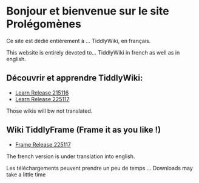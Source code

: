 # Bonjour et bienvenue sur le site Prolégomènes

Ce site est dédié entièrement à ... TiddlyWiki, en français.

This website is entirely devoted to... TiddlyWiki in french as well as in english.

## Découvrir et apprendre TiddlyWiki:

- [Learn Release 215116](Learn215116.html)
- [Learn Release 225117](Learn225117.html)

Those wikis will bw not translated.

## Wiki TiddlyFrame (Frame it as you like !)

- [Frame Release 225117](Frame.html)

The french version is under translation into english.

Les téléchargements peuvent prendre un peu de temps ...
Downloads may take a little time

